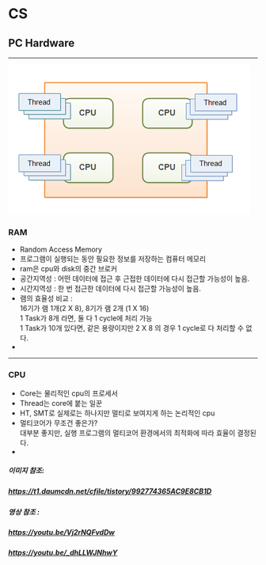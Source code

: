# CS
## PC Hardware
---
![ex_screenshot](../img/cputhread.png)

### RAM
- Random Access Memory
- 프로그램이 실행되는 동안 필요한 정보를 저장하는 컴퓨터 메모리
- ram은 cpu와 disk의 중간 브로커
- 공간지역성 : 어떤 데이터에 접근 후 근접한 데이터에 다시 접근할 가능성이 높음.
- 시간지역성 : 한 번 접근한 데이터에 다시 접근할 가능성이 높음.
- 램의 효율성 비교 : <br>
16기가 램 1개(2 X 8), 8기가 램 2개 (1 X 16)<br>
1 Task가 8개 라면, 둘 다 1 cycle에 처리 가능<br>
1 Task가 10개 있다면, 같은 용량이지만 2 X 8 의 경우 1 cycle로 다 처리할 수 없다.
- 
---
### CPU
- Core는 물리적인 cpu의 프로세서
- Thread는 core에 붙는 일꾼
- HT, SMT로 실제로는 하나지만 멀티로 보여지게 하는 논리적인 cpu
- 멀티코어가 무조건 좋은가? <br>
대부분 좋지만, 실행 프로그램의 멀티코어 환경에서의 최적화에 따라 효율이 결정된다.
- 

##### 이미지 참조: 
##### https://t1.daumcdn.net/cfile/tistory/992774365AC9E8CB1D
##### 영상 참조 : 
##### https://youtu.be/Vj2rNQFvdDw
##### https://youtu.be/_dhLLWJNhwY